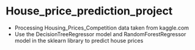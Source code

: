 # House_price_prediction_project
- Processing Housing_Prices_Competition data taken from kaggle.com
- Use the DecisionTreeRegressor model and RandomForestRegressor model in the sklearn library to predict house prices

